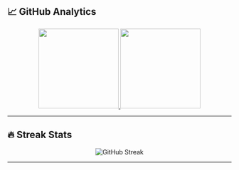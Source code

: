 ## 📈 GitHub Analytics

<div align="center">
  <a href="https://github.com/harshkushwaha7x">
    <img height="180em" src="https://github-readme-stats.vercel.app/api?username=harshkushwaha7x&show_icons=true&theme=dark&include_all_commits=true&count_private=true&hide_border=true&bg_color=0D1117&title_color=4F8CC9&icon_color=4F8CC9&text_color=FFFFFF"/>
    <img height="180em" src="https://github-readme-stats.vercel.app/api/top-langs/?username=harshkushwaha7x&layout=compact&theme=dark&hide_border=true&langs_count=8&bg_color=0D1117&title_color=4F8CC9&text_color=FFFFFF"/>
  </a>
</div>

---

## 🔥 Streak Stats

<div align="center">
  <img src="https://streak-stats.demolab.com?user=harshkushwaha7x&theme=default&hide_border=true&background=ffffff&dates=4F8CC9&ring=4F8CC9&fire=4F8CC9&currStreakLabel=4F8CC9&date_format=M%20j%5B%2C%20Y%5D" alt="GitHub Streak" />
</div>

---
